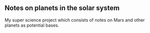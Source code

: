 ## Notes on planets in the solar system

My super science project which consists of notes on Mars and other planets as potential bases.


